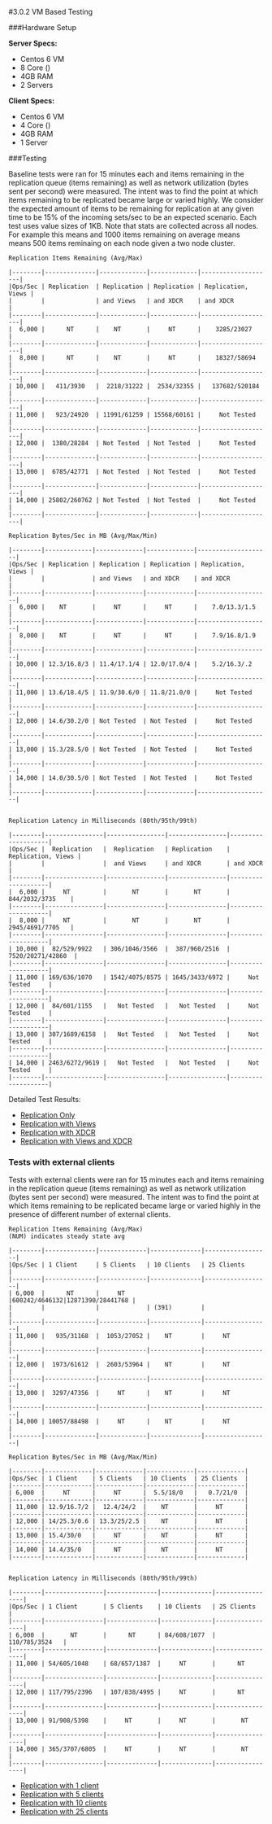 #3.0.2 VM Based Testing

###Hardware Setup

**Server Specs:**

* Centos 6 VM
* 8 Core ()
* 4GB RAM
* 2 Servers

**Client Specs:**

* Centos 6 VM
* 4 Core ()
* 4GB RAM
* 1 Server

###Testing

Baseline tests were ran for 15 minutes each and items remaining in the replication queue (items remaining) as well as network utilization (bytes sent per second) were measured. The intent was to find the point at which items remaining to be replicated became large or varied highly. We consider the expected amount of items to be remaining for replication at any given time to be 15% of the incoming sets/sec to be an expected scenario. Each test uses value sizes of 1KB. Note that stats are collected across all nodes. For example this means and 1000 items remaining on average means means 500 items reminaing on each node given a two node cluster.

	Replication Items Remaining (Avg/Max)

	|--------|--------------|-------------|-------------|--------------------|
	|Ops/Sec | Replication  | Replication | Replication | Replication, Views |
	|        |              | and Views   | and XDCR    | and XDCR           |
	|--------|--------------|-------------|-------------|--------------------|
	|  6,000 |      NT      |    NT       |     NT      |    3285/23027      |
	|--------|--------------|-------------|-------------|--------------------|
	|  8,000 |      NT      |    NT       |     NT      |    18327/58694     |
	|--------|--------------|-------------|-------------|--------------------|
	| 10,000 |   411/3930   |  2218/31222 |  2534/32355 |   137682/520184    |
	|--------|--------------|-------------|-------------|--------------------|
	| 11,000 |   923/24920  | 11991/61259 | 15568/60161 |     Not Tested     |
	|--------|--------------|-------------|-------------|--------------------|
	| 12,000 |  1380/28284  | Not Tested  | Not Tested  |     Not Tested     |
	|--------|--------------|-------------|-------------|--------------------|
	| 13,000 |  6785/42771  | Not Tested  | Not Tested  |     Not Tested     |
	|--------|--------------|-------------|-------------|--------------------|
	| 14,000 | 25802/260762 | Not Tested  | Not Tested  |     Not Tested     |
	|--------|--------------|-------------|-------------|--------------------|

	Replication Bytes/Sec in MB (Avg/Max/Min)

	|--------|-------------|-------------|-------------|--------------------|
	|Ops/Sec | Replication | Replication | Replication | Replication, Views |
	|        |             | and Views   | and XDCR    | and XDCR           |
	|--------|-------------|-------------|-------------|--------------------|
	|  6,000 |    NT       |     NT      |     NT      |    7.0/13.3/1.5    |
	|--------|-------------|-------------|-------------|--------------------|
	|  8,000 |    NT       |     NT      |     NT      |    7.9/16.8/1.9    |
	|--------|-------------|-------------|-------------|--------------------|
	| 10,000 | 12.3/16.8/3 | 11.4/17.1/4 | 12.0/17.0/4 |    5.2/16.3/.2     |
	|--------|-------------|-------------|-------------|--------------------|
	| 11,000 | 13.6/18.4/5 | 11.9/30.6/0 | 11.8/21.0/0 |     Not Tested     |
	|--------|-------------|-------------|-------------|--------------------|
	| 12,000 | 14.6/30.2/0 | Not Tested  | Not Tested  |     Not Tested     |
	|--------|-------------|-------------|-------------|--------------------|
	| 13,000 | 15.3/28.5/0 | Not Tested  | Not Tested  |     Not Tested     |
	|--------|-------------|-------------|-------------|--------------------|
	| 14,000 | 14.0/30.5/0 | Not Tested  | Not Tested  |     Not Tested     |
	|--------|-------------|-------------|-------------|--------------------|


	Replication Latency in Milliseconds (80th/95th/99th)

	|--------|----------------|----------------|----------------|--------------------|
	|Ops/Sec |  Replication   |  Replication   | Replication    | Replication, Views |
	|        |                |  and Views     | and XDCR       | and XDCR           |
	|--------|----------------|----------------|----------------|--------------------|
	|  6,000 |     NT         |       NT       |       NT       |   844/2032/3735    |
	|--------|----------------|----------------|----------------|--------------------|
	|  8,000 |     NT         |       NT       |       NT       |   2945/4691/7705   |
	|--------|----------------|----------------|----------------|--------------------|
	| 10,000 |  82/529/9922   | 306/1046/3566  |  387/960/2516  |  7520/20271/42860  |
	|--------|----------------|----------------|----------------|--------------------|
	| 11,000 | 169/636/1070   | 1542/4075/8575 | 1645/3433/6972 |     Not Tested     |
	|--------|----------------|----------------|----------------|--------------------|
	| 12,000 |  84/601/1155   |   Not Tested   |   Not Tested   |     Not Tested     |
	|--------|----------------|----------------|----------------|--------------------|
	| 13,000 | 307/1689/6158  |   Not Tested   |   Not Tested   |     Not Tested     |
	|--------|----------------|----------------|----------------|--------------------|
	| 14,000 | 2463/6272/9619 |   Not Tested   |   Not Tested   |     Not Tested     |
	|--------|----------------|----------------|----------------|--------------------|

Detailed Test Results:

* [Replication Only](rep-only.md)
* [Replication with Views](rep-views.md)
* [Replication with XDCR](rep-xdcr.md)
* [Replication with Views and XDCR](rep-views-xdcr.md)

### Tests with external clients

Tests with external clients were ran for 15 minutes each and items remaining in the replication queue (items remaining) as well as network utilization (bytes sent per second) were measured. The intent was to find the point at which items remaining to be replicated became large or varied highly in the presence of different number of external clients.

	Replication Items Remaining (Avg/Max)
    (NUM) indicates steady state avg

	|--------|--------------|-------------|--------------|------------------|
	|Ops/Sec | 1 Client     | 5 Clients   | 10 Clients   | 25 Clients       |
	|--------|--------------|-------------|--------------|------------------|
	| 6,000  |      NT      |     NT      |600242/4646132|12871390/28441768 |
    |        |              |             | (391)        |                  |
	|--------|--------------|-------------|--------------|------------------|
	| 11,000 |   935/31168  |  1053/27052 |    NT        |     NT           |
	|--------|--------------|-------------|--------------|------------------|
	| 12,000 |  1973/61612  |  2603/53964 |    NT        |     NT           |
	|--------|--------------|-------------|--------------|------------------|
	| 13,000 |  3297/47356  |     NT      |    NT        |     NT           |
	|--------|--------------|-------------|--------------|------------------|
	| 14,000 | 10057/88498  |     NT      |    NT        |     NT           |
	|--------|--------------|-------------|--------------|------------------|

	Replication Bytes/Sec in MB (Avg/Max/Min)

	|--------|-------------|-------------|-------------|-------------|
	|Ops/Sec | 1 Client    | 5 Clients   | 10 Clients  | 25 Clients  |
	|--------|-------------|-------------|-------------|-------------|
	| 6,000  |     NT      |     NT      |  5.5/18/0   |   0.7/21/0  |
	|--------|-------------|-------------|-------------|-------------|
	| 11,000 | 12.9/16.7/2 |  12.4/24/2  |    NT       |     NT      |
	|--------|-------------|-------------|-------------|-------------|
	| 12,000 | 14/25.3/0.6 | 13.3/25/2.5 |    NT       |     NT      |
	|--------|-------------|-------------|-------------|-------------|
	| 13,000 | 15.4/30/0   |     NT      |    NT       |     NT      |
	|--------|-------------|-------------|-------------|-------------|
	| 14,000 | 14.4/35/0   |     NT      |    NT       |     NT      |
	|--------|-------------|-------------|-------------|-------------|


	Replication Latency in Milliseconds (80th/95th/99th)

	|--------|----------------|--------------|--------------|-----------------|
    |Ops/Sec | 1 Client       | 5 Clients    | 10 Clients   | 25 Clients      |
    |--------|----------------|--------------|--------------|-----------------|
	| 6,000  |       NT       |      NT      | 84/608/1077  |  110/785/3524   |
	|--------|----------------|--------------|--------------|-----------------|
	| 11,000 | 54/605/1048    | 68/657/1387  |     NT       |      NT         |
	|--------|----------------|--------------|--------------|-----------------|
	| 12,000 | 117/795/2396   | 107/838/4995 |     NT       |      NT         |
	|--------|----------------|--------------|--------------|-----------------|
	| 13,000 | 91/908/5398    |     NT       |     NT       |       NT        |
	|--------|----------------|--------------|--------------|-----------------|
	| 14,000 | 365/3707/6805  |     NT       |     NT       |       NT        |
	|--------|----------------|--------------|--------------|-----------------|

* [Replication with 1 client](rep-1_client.md)
* [Replication with 5 clients](rep-5_clients.md)
* [Replication with 10 clients](rep-10_clients.md)
* [Replication with 25 clients](rep-25_clients.md)
